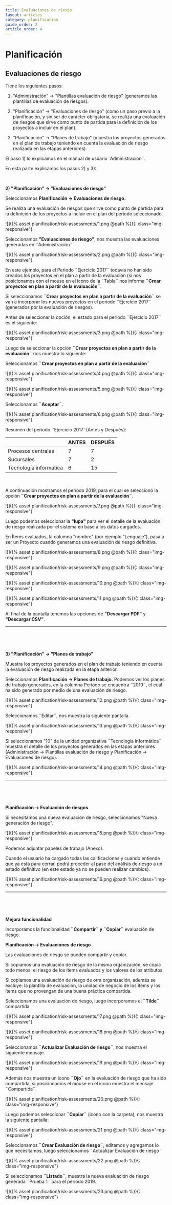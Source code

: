 ```yaml
---
title: Evaluaciones de riesgo
layout: articles
category: planification
guide_order: 2
article_order: 4
---
```

# Planificación

## Evaluaciones de riesgo

Tiene los siguientes pasos:

1. "Administración" -> "Plantillas evaluación de riesgo" (generamos las plantillas de evaluación de riesgos).

2. "Planificación" -> "Evaluaciones de riesgo" (como un paso previo a la planificación, y sin ser de carácter obligatoria, se realiza una evaluación de riesgos que sirve como punto de partida para la definición de los proyectos a incluir en el plan).

3. "Planificación" -> "Planes de trabajo" (muestra los proyectos generados en el plan de trabajo teniendo en cuenta la evaluación de riesgo realizada en las etapas anteriores).

El paso 1) lo explicamos en el manual de usuario¨Administración¨.

En esta parte explicamos los pasos 2) y 3):

&nbsp;

**2) "Planificación" -> "Evaluaciones de riesgo"**

Seleccionamos **Planificación -> Evaluaciones de riesgo.**

Se realiza una evaluación de riesgos que sirve como punto de partida para la definición de los proyectos a incluir en el plan del periodo seleccionado.

![]({% asset planification/risk-assessments/1.png @path %}){: class="img-responsive"}

Seleccionamos **"Evaluaciones de riesgo"**, nos muestra las evaluaciones generadas en ¨Administración¨.

![]({% asset planification/risk-assessments/2.png @path %}){: class="img-responsive"}

En este ejemplo, para el Periodo ¨Ejercicio 2017¨ todavía no han sido creados los proyectos en el plan a partir de la evaluación (si nos posicionamos con el mouse en el icono de la ¨Tabla¨ nos informa **¨Crear proyectos en plan a partir de la evaluación¨**.

Si seleccionamos **¨Crear proyectos en plan a partir de la evaluación¨** se van a incorporar los nuevos proyectos en el periodo ¨Ejercicio 2017¨ (generados por la evaluación de riesgos).

Antes de seleccionar la opción, el estado para el periodo ¨Ejercicio 2017¨ es el siguiente:

![]({% asset planification/risk-assessments/3.png @path %}){: class="img-responsive"}

Luego de seleccionar la opción **¨Crear proyectos en plan a partir de la evaluación¨** nos muestra lo siguiente:

Seleccionamos **¨Crear proyectos en plan a partir de la evaluación¨**

![]({% asset planification/risk-assessments/4.png @path %}){: class="img-responsive"}

![]({% asset planification/risk-assessments/5.png @path %}){: class="img-responsive"}

Seleccionamos **¨Aceptar¨**.

![]({% asset planification/risk-assessments/6.png @path %}){: class="img-responsive"}

Resumen del periodo ¨Ejercicio 2017¨(Antes y Después):

<table class="table">
  <thead>
    <th></th>
    <th>ANTES</th>
    <th>DESPUÉS</th>
  </thead>

  <tbody>
    <tr>
      <td>Procesos centrales</td>
      <td>7</td>
      <td>7</td>
    </tr>
    <tr>
      <td>Sucursales</td>
      <td>7</td>
      <td>2</td>
    </tr>
    <tr>
      <td>Tecnología informática</td>
      <td>6</td>
      <td>15</td>
    </tr>
  </tbody>
</table>

&nbsp;

A continuación mostramos el período 2019, para el cual se seleccionó la opción **¨Crear proyectos en plan a partir de la evaluación¨**.

![]({% asset planification/risk-assessments/7.png @path %}){: class="img-responsive"}

Luego podemos seleccionar la **"lupa"** para ver el detalle de la evaluación de riesgo realizada por el sistema en base a los datos cargados.

En Ítems evaluados, la columna "nombre" (por ejemplo “Lenguaje”), pasa a ser un Proyecto cuando generamos una evaluación de riesgo definitiva.

![]({% asset planification/risk-assessments/8.png @path %}){: class="img-responsive"}

![]({% asset planification/risk-assessments/9.png @path %}){: class="img-responsive"}

![]({% asset planification/risk-assessments/10.png @path %}){: class="img-responsive"}

![]({% asset planification/risk-assessments/11.png @path %}){: class="img-responsive"}

Al final de la pantalla tenemos las opciones de **"Descargar PDF"** y **“Descargar CSV”**.

<hr>

&nbsp;

&nbsp;


**3) "Planificación" -> "Planes de trabajo"**

Muestra los proyectos generados en el plan de trabajo teniendo en cuenta la evaluación de riesgo realizada en la etapa anterior.

Seleccionamos **Planificación -> Planes de trabajo.**
Podemos ver los planes de trabajo generados, en la columna Periodo se encuentra ¨2019¨, el cual ha sido generado por medio de una evaluación de riesgo.

![]({% asset planification/risk-assessments/12.png @path %}){: class="img-responsive"}

Seleccionamos ¨Editar¨, nos muestra la siguiente pantalla.

![]({% asset planification/risk-assessments/13.png @path %}){: class="img-responsive"}

Si seleccionamos "10" de la unidad organizativa ¨Tecnología informática¨ muestra el detalle de los proyectos generados en las etapas anteriores (Administración -> Plantillas evaluación de riesgo y Planificación -> Evaluaciones de riesgo).

![]({% asset planification/risk-assessments/14.png @path %}){: class="img-responsive"}

<hr>

&nbsp;

&nbsp;

**Planificación  -> Evaluación de riesgos**

Si necesitamos una nueva evaluación de riesgo, seleccionamos "Nueva generación de riesgo".

![]({% asset planification/risk-assessments/15.png @path %}){: class="img-responsive"}

Podemos adjuntar papeles de trabajo (Anexo).

Cuando el usuario ha cargado todas las calificaciones y cuando entiende que ya está para cerrar, podrá proceder al pase del análisis de riesgo a un estado definitivo  (en este estado ya no se pueden realizar cambios).

![]({% asset planification/risk-assessments/16.png @path %}){: class="img-responsive"}

<hr>

&nbsp;

&nbsp;

**Mejora funcionalidad**

Incorporamos la funcionalidad **¨Compartir¨ y ¨Copiar¨** evaluación de riesgo.

**Planificación -> Evaluaciones de riesgo**

Las evaluaciones de riesgo se pueden compartir y copiar.

Si copiamos una evaluación de riesgo de la misma organización, se copia todo menos: el riesgo de los ítems evaluados y los valores de los atributos.

Si copiamos una evaluación de riesgo de otra organización, además se excluye: la plantilla de evaluación, la unidad de negocio de los ítems y los ítems que no provengan de una buena práctica compartida.

Seleccionamos una evaluación de riesgo, luego incorporamos el **¨Tilde¨** compartida

![]({% asset planification/risk-assessments/17.png @path %}){: class="img-responsive"}

![]({% asset planification/risk-assessments/18.png @path %}){: class="img-responsive"}

Seleccionamos **¨Actualizar Evaluación de riesgo¨**, nos muestra el siguiente mensaje.

![]({% asset planification/risk-assessments/19.png @path %}){: class="img-responsive"}

Además nos muestra un icono **¨Ojo¨** en la evaluación de riesgo que ha sido compartida, si posicionamos el mouse en el icono muestra el mensaje ¨Compartida¨.

![]({% asset planification/risk-assessments/20.png @path %}){: class="img-responsive"}

Luego podemos seleccionar **¨Copiar¨** (icono con la carpeta), nos muestra la siguiente pantalla:

![]({% asset planification/risk-assessments/21.png @path %}){: class="img-responsive"}

Seleccionamos **¨Crear Evaluación de riesgo¨**, editamos y agregamos lo que necesitamos, luego seleccionamos ¨Actualizar Evaluación de riesgo¨

![]({% asset planification/risk-assessments/22.png @path %}){: class="img-responsive"}

Si seleccionamos **¨Listado¨**, muestra la nueva evaluación de riesgo generada ¨Prueba 1¨ para el periodo 2019.

![]({% asset planification/risk-assessments/23.png @path %}){: class="img-responsive"}
